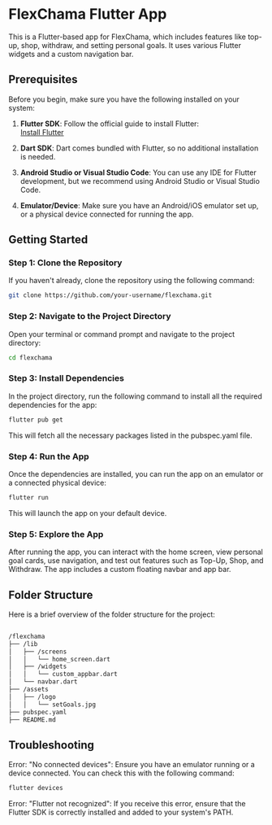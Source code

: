 # FlexChama Flutter App

This is a Flutter-based app for FlexChama, which includes features like top-up, shop, withdraw, and setting personal goals. It uses various Flutter widgets and a custom navigation bar.

## Prerequisites

Before you begin, make sure you have the following installed on your system:

1. **Flutter SDK**: Follow the official guide to install Flutter:  
   [Install Flutter](https://flutter.dev/docs/get-started/install)

2. **Dart SDK**: Dart comes bundled with Flutter, so no additional installation is needed.

3. **Android Studio or Visual Studio Code**: You can use any IDE for Flutter development, but we recommend using Android Studio or Visual Studio Code.

4. **Emulator/Device**: Make sure you have an Android/iOS emulator set up, or a physical device connected for running the app.

## Getting Started

### Step 1: Clone the Repository

If you haven't already, clone the repository using the following command:

```bash
git clone https://github.com/your-username/flexchama.git

```

### Step 2: Navigate to the Project Directory

Open your terminal or command prompt and navigate to the project directory:

```bash
cd flexchama
```

### Step 3:  Install Dependencies

In the project directory, run the following command to install all the required dependencies for the app:

```bash
flutter pub get
```

This will fetch all the necessary packages listed in the pubspec.yaml file.

### Step 4: Run the App
Once the dependencies are installed, you can run the app on an emulator or a connected physical device:

```bash
flutter run
```

This will launch the app on your default device.

### Step 5: Explore the App

After running the app, you can interact with the home screen, view personal goal cards, use navigation, and test out features such as Top-Up, Shop, and Withdraw. The app includes a custom floating navbar and app bar.

## Folder Structure

Here is a brief overview of the folder structure for the project:

```bash 

/flexchama
├── /lib
│   ├── /screens
│   │   └── home_screen.dart      
│   ├── /widgets
│   │   └── custom_appbar.dart    
│   └── navbar.dart               
├── /assets
│   ├── /logo
│   │   └── setGoals.jpg          
├── pubspec.yaml                  
├── README.md                     


```
## Troubleshooting

Error: "No connected devices": Ensure you have an emulator running or a device connected. You can check this with the following command:

```bash
flutter devices
```

Error: "Flutter not recognized": If you receive this error, ensure that the Flutter SDK is correctly installed and added to your system's PATH.